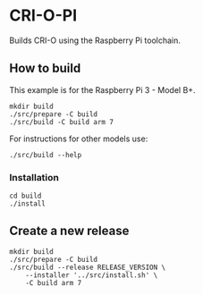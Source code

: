 # CRI-O-PI

Builds CRI-O using the Raspberry Pi toolchain.

## How to build

This example is for the Raspberry Pi 3 - Model B+.

    mkdir build
    ./src/prepare -C build
    ./src/build -C build arm 7

For instructions for other models use:

    ./src/build --help

### Installation

    cd build
    ./install

## Create a new release

    mkdir build
    ./src/prepare -C build
    ./src/build --release RELEASE_VERSION \
        --installer '../src/install.sh' \
        -C build arm 7
